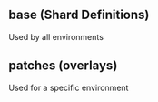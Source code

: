 ## base (Shard Definitions)
Used by all environments

## patches (overlays)
Used for a specific environment
